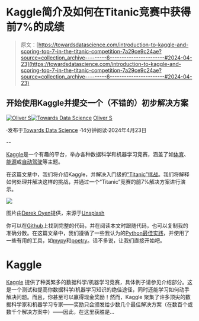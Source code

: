 # Kaggle简介及如何在Titanic竞赛中获得前7%的成绩

> 原文：[https://towardsdatascience.com/introduction-to-kaggle-and-scoring-top-7-in-the-titanic-competition-7a29ce9c24ae?source=collection_archive---------6-----------------------#2024-04-23](https://towardsdatascience.com/introduction-to-kaggle-and-scoring-top-7-in-the-titanic-competition-7a29ce9c24ae?source=collection_archive---------6-----------------------#2024-04-23)

## 开始使用Kaggle并提交一个（不错的）初步解决方案

[](https://medium.com/@hrmnmichaels?source=post_page---byline--7a29ce9c24ae--------------------------------)[![Oliver S](../Images/b5ee0fa2d5fb115f62e2e9dfcb92afdd.png)](https://medium.com/@hrmnmichaels?source=post_page---byline--7a29ce9c24ae--------------------------------)[](https://towardsdatascience.com/?source=post_page---byline--7a29ce9c24ae--------------------------------)[![Towards Data Science](../Images/a6ff2676ffcc0c7aad8aaf1d79379785.png)](https://towardsdatascience.com/?source=post_page---byline--7a29ce9c24ae--------------------------------) [Oliver S](https://medium.com/@hrmnmichaels?source=post_page---byline--7a29ce9c24ae--------------------------------)

·发布于[Towards Data Science](https://towardsdatascience.com/?source=post_page---byline--7a29ce9c24ae--------------------------------) ·14分钟阅读·2024年4月23日

--

[Kaggle](https://www.kaggle.com/)是一个有趣的平台，举办各种数据科学和机器学习竞赛，涵盖了如[体育](https://www.kaggle.com/competitions/nfl-big-data-bowl-2024)、[能源](https://www.kaggle.com/competitions/predict-energy-behavior-of-prosumers)或[自动驾驶](https://www.kaggle.com/competitions/lyft-motion-prediction-autonomous-vehicles)等主题。

在这篇文章中，我们将介绍Kaggle，并解决入门级的[“Titanic”挑战](https://www.kaggle.com/competitions/titanic)。我们将解释如何处理并解决这样的挑战，并通过一个“Titanic”竞赛的前7%解决方案进行演示。

![](../Images/4d456d0962291b5d6047de081115584b.png)

图片由[Derek Oyen](https://unsplash.com/@goosegrease?utm_content=creditCopyText&utm_medium=referral&utm_source=unsplash)提供，来源于[Unsplash](https://unsplash.com/photos/glacier-during-daytime-4ReskwNsh68?utm_content=creditCopyText&utm_medium=referral&utm_source=unsplash)

你可以在[Github](https://github.com/hermanmichaels/titanic)上找到完整的代码，并在阅读本文时跟随代码，也可以复制我的准确分数。在这篇文章中，我们遵循了一些我认为的[Python最佳实践](/best-practices-for-python-development-bf74c2880f87)，并使用了一些有用的工具，如[mypy](/introduction-to-mypy-3d32fc96db75)和[poetry](/dependency-management-with-poetry-f1d598591161)。话不多说，让我们直接开始吧。

# Kaggle

[Kaggle](https://www.kaggle.com/) 提供了种类繁多的数据科学/机器学习竞赛，具体例子请参见介绍部分。这是一个测试和提高你数据科学/机器学习知识的绝佳途径，同时还能学习如何动手解决问题。而且，你甚至可以赢得现金奖励！然而，Kaggle 聚集了许多顶尖的数据科学家和机器学习专家——奖励只会颁发给少数几个最佳解决方案（在数百个或数千个解决方案中）——因此，在这里获胜是...
